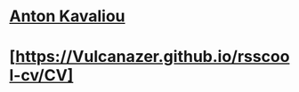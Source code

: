 # [Anton Kavaliou](https://Vulcanazer.github.io/rsscool-cv/CV)
# [https://Vulcanazer.github.io/rsscool-cv/CV]
